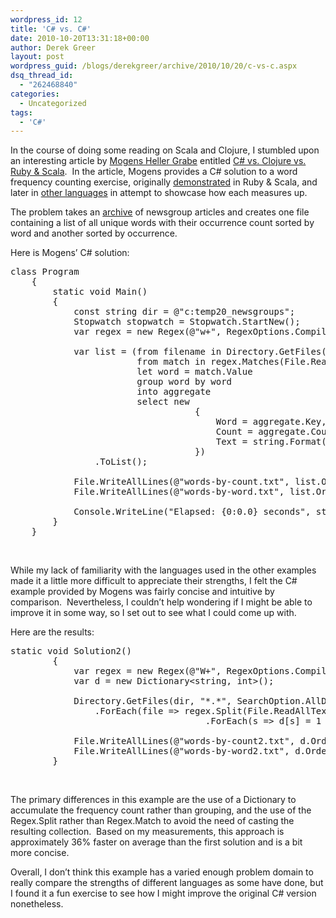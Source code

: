 ```yaml
---
wordpress_id: 12
title: 'C# vs. C#'
date: 2010-10-20T13:31:18+00:00
author: Derek Greer
layout: post
wordpress_guid: /blogs/derekgreer/archive/2010/10/20/c-vs-c.aspx
dsq_thread_id:
  - "262468840"
categories:
  - Uncategorized
tags:
  - 'C#'
---
```

In the course of doing some reading on Scala and Clojure, I stumbled upon an interesting article by [Mogens Heller Grabe](http://twitter.com/mookid8000) entitled [C# vs. Clojure vs. Ruby & Scala](http://mookid.dk/oncode/archives/950).&#160; In the article, Mogens provides a C# solution to a word frequency counting exercise, originally [demonstrated](http://blogs.sourceallies.com/2009/12/word-counts-example-in-ruby-and-scala/) in Ruby & Scala, and later in [other languages](http://www.bestinclass.dk/index.clj/2009/12/clojure-vs-ruby-scala-transient-newsgroups.html) in attempt to showcase how each measures up.

The problem takes an [archive](http://kdd.ics.uci.edu/databases/20newsgroups/20newsgroups.html) of newsgroup articles and creates one file containing a list of all unique words with their occurrence count sorted by word and another sorted by occurrence.

Here is Mogens’ C# solution:

<pre class="brush:csharp; gutter:false; wrap-lines:false; tab-size:2;">class Program
	{
		static void Main()
		{
			const string dir = @"c:temp20_newsgroups";
			Stopwatch stopwatch = Stopwatch.StartNew();
			var regex = new Regex(@"w+", RegexOptions.Compiled);

			var list = (from filename in Directory.GetFiles(dir, "*.*", SearchOption.AllDirectories)
						from match in regex.Matches(File.ReadAllText(filename).ToLower()).Cast&lt;Match&gt;()
						let word = match.Value
						group word by word
						into aggregate
						select new
								   {
									   Word = aggregate.Key,
									   Count = aggregate.Count(),
									   Text = string.Format("{0}t{1}", aggregate.Key, aggregate.Count())
								   })
				.ToList();

			File.WriteAllLines(@"words-by-count.txt", list.OrderBy(c =&gt; c.Count).Select(c =&gt; c.Text).ToArray());
			File.WriteAllLines(@"words-by-word.txt", list.OrderBy(c =&gt; c.Word).Select(c =&gt; c.Text).ToArray());

			Console.WriteLine("Elapsed: {0:0.0} seconds", stopwatch.Elapsed.TotalSeconds);
		}
	}
</pre>

&#160;

While my lack of familiarity with the languages used in the other examples made it a little more difficult to appreciate their strengths, I felt the C# example provided by Mogens was fairly concise and intuitive by comparison.&#160; Nevertheless, I couldn’t help wondering if I might be able to improve it in some way, so I set out to see what I could come up with.

  
Here are the results:

<pre class="brush:csharp; gutter:false; wrap-lines:false; tab-size:2;">static void Solution2()
		{
			var regex = new Regex(@"W+", RegexOptions.Compiled);
			var d = new Dictionary&lt;string, int&gt;();

			Directory.GetFiles(dir, "*.*", SearchOption.AllDirectories)
				.ForEach(file =&gt; regex.Split(File.ReadAllText(file).ToLower())
									 .ForEach(s =&gt; d&#091;s&#093; = 1 + (d.ContainsKey(s) ? d&#091;s&#093; : 0)));

			File.WriteAllLines(@"words-by-count2.txt", d.OrderBy(p =&gt; p.Value).Select(p =&gt; string.Format("{0}t{1}", p.Key, p.Value)));
			File.WriteAllLines(@"words-by-word2.txt", d.OrderBy(p =&gt; p.Key).Select(p =&gt; string.Format("{0}t{1}", p.Key, p.Value)));
		}</pre>

&#160;

The primary differences in this example are the use of a Dictionary to accumulate the frequency count rather than grouping, and the use of the Regex.Split rather than Regex.Match to avoid the need of casting the resulting collection.&#160; Based on my measurements, this approach is approximately 36% faster on average than the first solution and is a bit more concise.

  
Overall, I don’t think this example has a varied enough problem domain to really compare the strengths of different languages as some have done, but I found it a fun exercise to see how I might improve the original C# version nonetheless.
